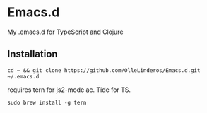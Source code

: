 # Emacs.d
My .emacs.d for TypeScript and Clojure

## Installation
```
cd ~ && git clone https://github.com/OlleLinderos/Emacs.d.git ~/.emacs.d
```

requires tern for js2-mode ac. Tide for TS.
```
sudo brew install -g tern
```
